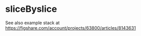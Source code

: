 # sliceByslice
See also example stack at https://figshare.com/account/projects/63800/articles/8143631

